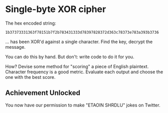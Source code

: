 # Single-byte XOR cipher

The hex encoded string:

    1b37373331363f78151b7f2b783431333d78397828372d363c78373e783a393b3736

... has been XOR'd against a single character. Find the key, decrypt
the message.

You can do this by hand. But don't: write code to do it for you.

How? Devise some method for "scoring" a piece of English plaintext.
Character frequency is a good metric. Evaluate each output and choose
the one with the best score.

## Achievement Unlocked

You now have our permission to make "ETAOIN SHRDLU" jokes on Twitter.
